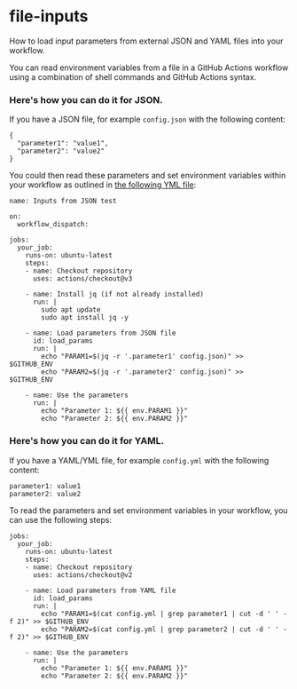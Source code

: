 # file-inputs

How to load input parameters from external JSON and YAML files into your workflow.

You can read environment variables from a file in a GitHub Actions workflow using a combination of shell commands and GitHub Actions syntax. 

### Here's how you can do it for JSON.

If you have a JSON file, for example `config.json` with the following content:

```
{
  "parameter1": "value1",
  "parameter2": "value2"
}
```

You could then read these parameters and set environment variables within your workflow as outlined in [the following YML file](https://github.com/melscoop-test/file-inputs/blob/master/.github/workflows/inputs-json.yml):

```
name: Inputs from JSON test

on:
  workflow_dispatch:

jobs:
  your_job:
    runs-on: ubuntu-latest
    steps:
    - name: Checkout repository
      uses: actions/checkout@v3

    - name: Install jq (if not already installed)
      run: |
        sudo apt update
        sudo apt install jq -y

    - name: Load parameters from JSON file
      id: load_params
      run: |
        echo "PARAM1=$(jq -r '.parameter1' config.json)" >> $GITHUB_ENV
        echo "PARAM2=$(jq -r '.parameter2' config.json)" >> $GITHUB_ENV

    - name: Use the parameters
      run: |
        echo "Parameter 1: ${{ env.PARAM1 }}"
        echo "Parameter 2: ${{ env.PARAM2 }}"
```

### Here's how you can do it for YAML.

If you have a YAML/YML file, for example `config.yml` with the following content:

```
parameter1: value1
parameter2: value2
```

To read the parameters and set environment variables in your workflow, you can use the following steps:

```
jobs:
  your_job:
    runs-on: ubuntu-latest
    steps:
    - name: Checkout repository
      uses: actions/checkout@v2

    - name: Load parameters from YAML file
      id: load_params
      run: |
        echo "PARAM1=$(cat config.yml | grep parameter1 | cut -d ' ' -f 2)" >> $GITHUB_ENV
        echo "PARAM2=$(cat config.yml | grep parameter2 | cut -d ' ' -f 2)" >> $GITHUB_ENV

    - name: Use the parameters
      run: |
        echo "Parameter 1: ${{ env.PARAM1 }}"
        echo "Parameter 2: ${{ env.PARAM2 }}"
```






